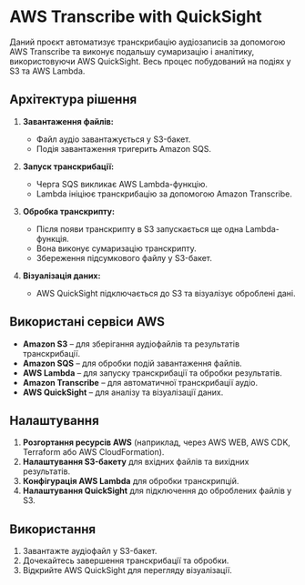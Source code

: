 # AWS Transcribe with QuickSight

Даний проєкт автоматизує транскрибацію аудіозаписів за допомогою AWS Transcribe та виконує подальшу сумаризацію і аналітику, використовуючи AWS QuickSight. Весь процес побудований на подіях у S3 та AWS Lambda.

## Архітектура рішення

1. **Завантаження файлів:**
   - Файл аудіо завантажується у S3-бакет.
   - Подія завантаження тригерить Amazon SQS.

2. **Запуск транскрибації:**
   - Черга SQS викликає AWS Lambda-функцію.
   - Lambda ініціює транскрибацію за допомогою Amazon Transcribe.

3. **Обробка транскрипту:**
   - Після появи транскрипту в S3 запускається ще одна Lambda-функція.
   - Вона виконує сумаризацію транскрипту.
   - Збереження підсумкового файлу у S3-бакет.

4. **Візуалізація даних:**
   - AWS QuickSight підключається до S3 та візуалізує оброблені дані.

## Використані сервіси AWS
- **Amazon S3** – для зберігання аудіофайлів та результатів транскрибації.
- **Amazon SQS** – для обробки подій завантаження файлів.
- **AWS Lambda** – для запуску транскрибації та обробки результатів.
- **Amazon Transcribe** – для автоматичної транскрибації аудіо.
- **AWS QuickSight** – для аналізу та візуалізації даних.

## Налаштування
1. **Розгортання ресурсів AWS** (наприклад, через AWS WEB, AWS CDK, Terraform або AWS CloudFormation).
2. **Налаштування S3-бакету** для вхідних файлів та вихідних результатів.
3. **Конфігурація AWS Lambda** для обробки транскрипцій.
4. **Налаштування QuickSight** для підключення до оброблених файлів у S3.

## Використання
1. Завантажте аудіофайл у S3-бакет.
2. Дочекайтесь завершення транскрибації та обробки.
3. Відкрийте AWS QuickSight для перегляду візуалізації.
